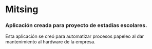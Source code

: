 # Mitsing

### Aplicación creada para proyecto de estadías escolares.

Esta aplicación se creó para automatizar procesos papeleo al dar mantenimiento al hardware de la empresa.
